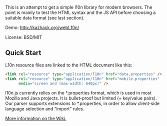 This is an attempt to get a simple l10n library for modern browsers.
The point is mainly to test the HTML syntax and the JS API before choosing a
suitable data format (see last section).

Demo: http://kazhack.org/webL10n/

License: BSD/MIT


Quick Start
-----------

L10n resource files are linked to the HTML document like this:

```html
<link rel="resource" type="application/l10n" href="data.properties" />
<link rel="resource" type="application/l10n" href="mobile.properties"
      media="screen and (max-width: 640px)" />
```

l10n.js currently relies on the \*.properties format, which is used in most
Mozilla and Java projects. It is bullet-proof but limited (= key/value pairs).
Our parser supports extensions to \*.properties, in order to allow client-side
language selection and “import” rules.

[More information on the Wiki.](https://github.com/fabi1cazenave/webL10n/wiki)

